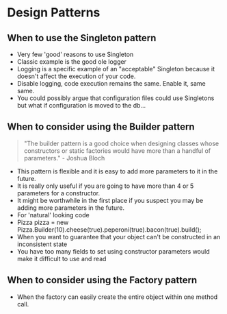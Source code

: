 


# Design Patterns

## When to use the Singleton pattern

- Very few 'good' reasons to use Singleton
- Classic example is the good ole logger
- Logging is a specific example of an "acceptable" Singleton because it doesn't affect the execution of your code. 
- Disable logging, code execution remains the same. Enable it, same same.
- You could possibly argue that configuration files could use Singletons but what if configuration is moved to the db...

## When to consider using the Builder pattern

> "The builder pattern is a good choice when designing classes whose constructors or static factories would have more than a handful of parameters." - Joshua Bloch 
- This pattern is flexible and it is easy to add more parameters to it in the future. 
- It is really only useful if you are going to have more than 4 or 5 parameters for a constructor. 
- It might be worthwhile in the first place if you suspect you may be adding more parameters in the future.
- For 'natural' looking code
- Pizza pizza = new Pizza.Builder(10).cheese(true).peperoni(true).bacon(true).build();
- When you want to guarantee that your object can't be constructed in an inconsistent state 
- You have too many fields to set using constructor parameters would make it difficult to use and read

## When to consider using the Factory pattern

- When the factory can easily create the entire object within one method call.



